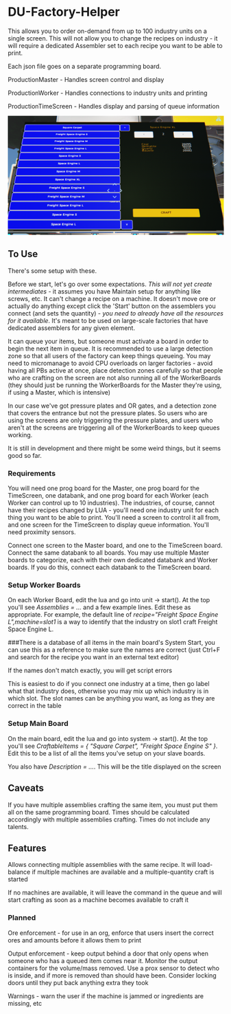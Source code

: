 # DU-Factory-Helper

This allows you to order on-demand from up to 100 industry units on a single screen.  This will not allow you to change the recipes on industry - it will require a dedicated Assembler set to each recipe you want to be able to print.  

Each json file goes on a separate programming board.

ProductionMaster - Handles screen control and display

ProductionWorker - Handles connections to industry units and printing

ProductionTimeScreen - Handles display and parsing of queue information

![Example](/FactoryPrinterExample.png)


## To Use

There's some setup with these.

Before we start, let's go over some expectations.  *This will not yet create intermediates* - it assumes you have Maintain setup for anything like screws, etc.  It can't change a recipe on a machine.  It doesn't move ore or actually do anything except click the 'Start' button on the assemblers you connect (and sets the quantity) - *you need to already have all the resources for it available*.  It's meant to be used on large-scale factories that have dedicated assemblers for any given element.  

It can queue your items, but someone must activate a board in order to begin the next item in queue.  It is recommended to use a large detection zone so that all users of the factory can keep things queueing.  You may need to micromanage to avoid CPU overloads on larger factories - avoid having all PBs active at once, place detection zones carefully so that people who are crafting on the screen are not also running all of the WorkerBoards (they should just be running the WorkerBoards for the Master they're using, if using a Master, which is intensive)

In our case we've got pressure plates and OR gates, and a detection zone that covers the entrance but not the pressure plates.  So users who are using the screens are only triggering the pressure plates, and users who aren't at the screens are triggering all of the WorkerBoards to keep queues working.

It is still in development and there might be some weird things, but it seems good so far.

### Requirements

You will need one prog board for the Master, one prog board for the TimeScreen, one databank, and one prog board for each Worker (each Worker can control up to 10 industries).  The industries, of course, cannot have their recipes changed by LUA - you'll need one industry unit for each thing you want to be able to print.  You'll need a screen to control it all from, and one screen for the TimeScreen to display queue information.  You'll need proximity sensors.

Connect one screen to the Master board, and one to the TimeScreen board.  Connect the same databank to all boards.  You may use multiple Master boards to categorize, each with their own dedicated databank and Worker boards.  If you do this, connect each databank to the TimeScreen board.  

### Setup Worker Boards

On each Worker Board, edit the lua and go into unit -> start().  At the top you'll see *Assemblies = ...* and a few example lines.  Edit these as appropriate.  For example, the default line of *recipe="Freight Space Engine L",machine=slot1* is a way to identify that the industry on slot1 craft Freight Space Engine L.  

###There is a database of all items in the main board's System Start, you can use this as a reference to make sure the names are correct 
(just Ctrl+F and search for the recipe you want in an external text editor)

If the names don't match exactly, you will get script errors

This is easiest to do if you connect one industry at a time, then go label what that industry does, otherwise you may mix up which industry is in which slot.  The slot names can be anything you want, as long as they are correct in the table

### Setup Main Board

On the main board, edit the lua and go into system -> start().  At the top you'll see *CraftableItems = { "Square Carpet", "Freight Space Engine S" }*.  Edit this to be a list of all the items you've setup on your slave boards.

You also have *Description = ...*.  This will be the title displayed on the screen


## Caveats

If you have multiple assemblies crafting the same item, you must put them all on the same programming board.  Times should be calculated accordingly with multiple assemblies crafting.  Times do not include any talents.

## Features

Allows connecting multiple assemblies with the same recipe.  It will load-balance if multiple machines are available and a multiple-quantity craft is started

If no machines are available, it will leave the command in the queue and will start crafting as soon as a machine becomes available to craft it

### Planned

Ore enforcement - for use in an org, enforce that users insert the correct ores and amounts before it allows them to print

Output enforcement - keep output behind a door that only opens when someone who has a queued item comes near it.  Monitor the output containers for the volume/mass removed.  Use a prox sensor to detect who is inside, and if more is removed than should have been.  Consider locking doors until they put back anything extra they took

Warnings - warn the user if the machine is jammed or ingredients are missing, etc
